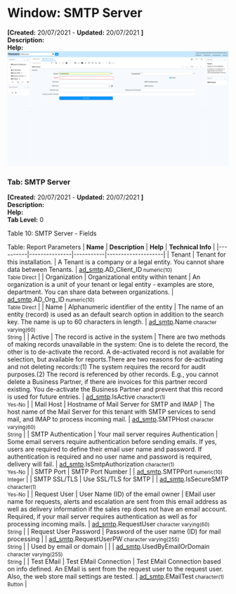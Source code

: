 # Window: SMTP Server

**[Created:** 20/07/2021 - **Updated:** 20/07/2021 **]**  
**Description:**   
**Help:**   
![](/img/docs/manual/SMTPServer-Window_iDempiere_v12.0.0.png)

### Tab: SMTP Server

**[Created:** 20/07/2021 - **Updated:** 20/07/2021 **]**   
**Description:**   
**Help:**   
**Tab Level:** 0

Table 10: SMTP Server - Fields 

Table: Report Parameters
| **Name** | **Description** | **Help** | **Technical Info** |
|----------|---------------|-----------|--------------------|
| Tenant | Tenant for this installation. | A Tenant is a company or a legal entity. You cannot share data between Tenants. | [ad_smtp](https://idempiere-schemaspy.muriloht.com/adempiere/tables/ad_smtp.html).AD_Client_ID<small> numeric(10) <br/> Table Direct</small> | 
| Organization | Organizational entity within tenant | An organization is a unit of your tenant or legal entity - examples are store, department. You can share data between organizations. | [ad_smtp](https://idempiere-schemaspy.muriloht.com/adempiere/tables/ad_smtp.html).AD_Org_ID<small> numeric(10) <br/> Table Direct</small> | 
| Name | Alphanumeric identifier of the entity | The name of an entity (record) is used as an default search option in addition to the search key. The name is up to 60 characters in length. | [ad_smtp](https://idempiere-schemaspy.muriloht.com/adempiere/tables/ad_smtp.html).Name<small> character varying(60) <br/> String</small> | 
| Active | The record is active in the system | There are two methods of making records unavailable in the system: One is to delete the record, the other is to de-activate the record. A de-activated record is not available for selection, but available for reports.There are two reasons for de-activating and not deleting records:(1) The system requires the record for audit purposes.(2) The record is referenced by other records. E.g., you cannot delete a Business Partner, if there are invoices for this partner record existing. You de-activate the Business Partner and prevent that this record is used for future entries. | [ad_smtp](https://idempiere-schemaspy.muriloht.com/adempiere/tables/ad_smtp.html).IsActive<small> character(1) <br/> Yes-No</small> | 
| Mail Host | Hostname of Mail Server for SMTP and IMAP | The host name of the Mail Server for this tenant with SMTP services to send mail, and IMAP to process incoming mail. | [ad_smtp](https://idempiere-schemaspy.muriloht.com/adempiere/tables/ad_smtp.html).SMTPHost<small> character varying(60) <br/> String</small> | 
| SMTP Authentication | Your mail server requires Authentication | Some email servers require authentication before sending emails.  If yes, users are required to define their email user name and password.  If authentication is required and no user name and password is required, delivery will fail. | [ad_smtp](https://idempiere-schemaspy.muriloht.com/adempiere/tables/ad_smtp.html).IsSmtpAuthorization<small> character(1) <br/> Yes-No</small> | 
| SMTP Port | SMTP Port Number |  | [ad_smtp](https://idempiere-schemaspy.muriloht.com/adempiere/tables/ad_smtp.html).SMTPPort<small> numeric(10) <br/> Integer</small> | 
| SMTP SSL/TLS | Use SSL/TLS for SMTP |  | [ad_smtp](https://idempiere-schemaspy.muriloht.com/adempiere/tables/ad_smtp.html).IsSecureSMTP<small> character(1) <br/> Yes-No</small> | 
| Request User | User Name (ID) of the email owner | EMail user name for requests, alerts and escalation are sent from this email address as well as delivery information if the sales rep does not have an email account. Required, if your mail server requires authentication as well as for processing incoming mails. | [ad_smtp](https://idempiere-schemaspy.muriloht.com/adempiere/tables/ad_smtp.html).RequestUser<small> character varying(60) <br/> String</small> | 
| Request User Password | Password of the user name (ID) for mail processing |  | [ad_smtp](https://idempiere-schemaspy.muriloht.com/adempiere/tables/ad_smtp.html).RequestUserPW<small> character varying(255) <br/> String</small> | 
| Used by email or domain |  |  | [ad_smtp](https://idempiere-schemaspy.muriloht.com/adempiere/tables/ad_smtp.html).UsedByEmailOrDomain<small> character varying(255) <br/> String</small> | 
| Test EMail | Test EMail Connection | Test EMail Connection based on info defined. An EMail is sent from the request user to the request user.  Also, the web store mail settings are tested. | [ad_smtp](https://idempiere-schemaspy.muriloht.com/adempiere/tables/ad_smtp.html).EMailTest<small> character(1) <br/> Button</small> | 



